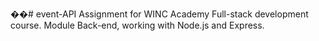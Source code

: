��#   e v e n t - A P I 
Assignment for WINC Academy Full-stack development course. 
Module Back-end, working with Node.js and Express. 
 
 
